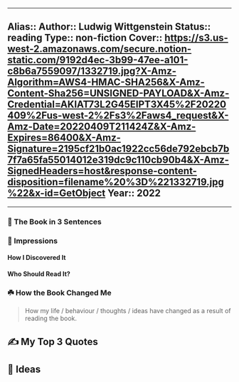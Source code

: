 
---
Alias::
Author:: Ludwig Wittgenstein
Status:: reading
Type:: non-fiction
Cover:: https://s3.us-west-2.amazonaws.com/secure.notion-static.com/9192d4ec-3b99-47ee-a101-c8b6a7559097/1332719.jpg?X-Amz-Algorithm=AWS4-HMAC-SHA256&X-Amz-Content-Sha256=UNSIGNED-PAYLOAD&X-Amz-Credential=AKIAT73L2G45EIPT3X45%2F20220409%2Fus-west-2%2Fs3%2Faws4_request&X-Amz-Date=20220409T211424Z&X-Amz-Expires=86400&X-Amz-Signature=2195cf21b0ac1922cc56de792ebcb7b7f7a65fa55014012e319dc9c110cb90b4&X-Amz-SignedHeaders=host&response-content-disposition=filename%20%3D%221332719.jpg%22&x-id=GetObject
Year:: 2022
---

---

### 🚀 The Book in 3 Sentences

### 🎨 Impressions

#### How I Discovered It

#### Who Should Read It?

### ☘️ How the Book Changed Me

> How my life / behaviour / thoughts / ideas have changed as a result of reading the book.

## ✍️ My Top 3 Quotes

## 📒 Ideas